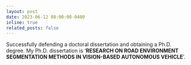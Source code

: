```yaml
---
layout: post
date: 2023-06-12 08:00:00-0400
inline: true
related_posts: false
---
```

Successfully defending a doctoral dissertation and obtaining a Ph.D. degree.
My Ph.D. dissertation is ‘**RESEARCH ON ROAD ENVIRONMENT SEGMENTATION METHODS IN VISION-BASED AUTONOMOUS VEHICLE**’.